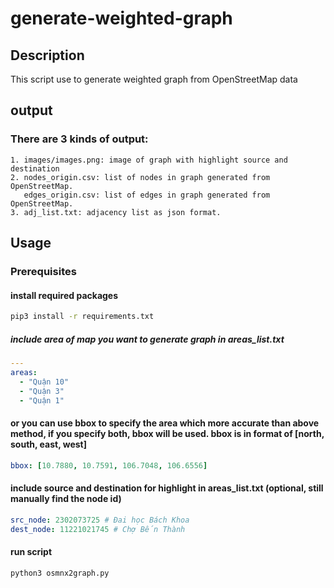 # generate-weighted-graph

## Description
This script use to generate weighted graph from OpenStreetMap data

## output
### There are 3 kinds of output:
```
1. images/images.png: image of graph with highlight source and destination
2. nodes_origin.csv: list of nodes in graph generated from OpenStreetMap.
   edges_origin.csv: list of edges in graph generated from OpenStreetMap.
3. adj_list.txt: adjacency list as json format.
```

## Usage
### Prerequisites
#### install required packages
```bash
pip3 install -r requirements.txt
```

##### include area of map you want to generate graph in areas_list.txt
```yaml
---
areas:
  - "Quận 10"
  - "Quận 3"
  - "Quận 1"
```
#### or you can use bbox to specify the area which more accurate than above method, if you specify both, bbox will be used. bbox is in format of [north, south, east, west]
```yaml
bbox: [10.7880, 10.7591, 106.7048, 106.6556]
```

#### include source and destination for highlight in areas_list.txt (optional, still manually find the node id)
```yaml
src_node: 2302073725 # Đai học Bách Khoa
dest_node: 11221021745 # Chợ Bến Thành
```

#### run script
```bash
python3 osmnx2graph.py
```

